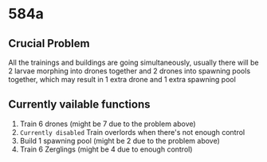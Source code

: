 # 584a
## Crucial Problem
All the trainings and buildings are going simultaneously, usually there will be 2 larvae morphing into drones together and 2 drones into spawning pools together, which may result in 1 extra drone and 1 extra spawning pool
## Currently vailable functions 
1. Train 6 drones (might be 7 due to the problem above)
2. ```Currently disabled``` Train overlords when there's not enough control
3. Build 1 spawning pool (might be 2 due to the problem above)
4. Train 6 Zerglings (might be 4 due to enough control)
